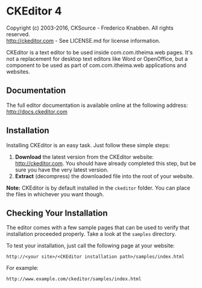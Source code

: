 CKEditor 4
==========

Copyright (c) 2003-2016, CKSource - Frederico Knabben. All rights reserved.  
http://ckeditor.com - See LICENSE.md for license information.

CKEditor is a text editor to be used inside com.com.itheima.web pages. It's not a replacement
for desktop text editors like Word or OpenOffice, but a component to be used as
part of com.com.itheima.web applications and websites.

## Documentation

The full editor documentation is available online at the following address:
http://docs.ckeditor.com

## Installation

Installing CKEditor is an easy task. Just follow these simple steps:

 1. **Download** the latest version from the CKEditor website:
    http://ckeditor.com. You should have already completed this step, but be
    sure you have the very latest version.
 2. **Extract** (decompress) the downloaded file into the root of your website.

**Note:** CKEditor is by default installed in the `ckeditor` folder. You can
place the files in whichever you want though.

## Checking Your Installation

The editor comes with a few sample pages that can be used to verify that
installation proceeded properly. Take a look at the `samples` directory.

To test your installation, just call the following page at your website:

	http://<your site>/<CKEditor installation path>/samples/index.html

For example:

	http://www.example.com/ckeditor/samples/index.html
